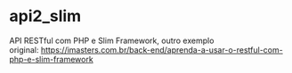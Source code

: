 # api2_slim
API RESTful com PHP e Slim Framework, outro exemplo<br>
original: https://imasters.com.br/back-end/aprenda-a-usar-o-restful-com-php-e-slim-framework